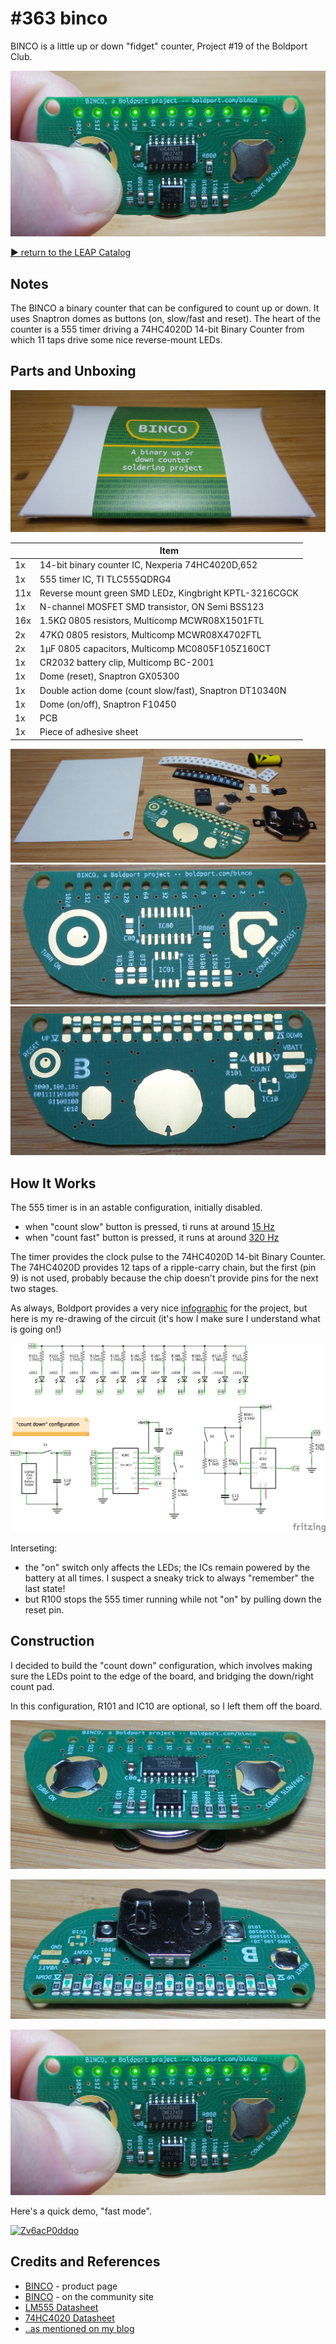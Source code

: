 # #363 binco

BINCO is a little up or down "fidget" counter, Project #19 of the Boldport Club.

![Build](./assets/binco_build.jpg?raw=true)

[:arrow_forward: return to the LEAP Catalog](http://leap.tardate.com)

## Notes

The BINCO a binary counter that can be configured to count up or down. It uses Snaptron domes as buttons (on, slow/fast and reset).
The heart of the counter is a 555 timer driving a 74HC4020D 14-bit Binary Counter from which 11 taps drive some nice reverse-mount LEDs.


## Parts and Unboxing

![kit_packaging](./assets/kit_packaging.jpg?raw=true)

|      | Item                                                     |
|------|----------------------------------------------------------|
| 1x   | 14-bit binary counter IC, Nexperia 74HC4020D,652         |
| 1x   | 555 timer IC, TI TLC555QDRG4                             |
| 11x  | Reverse mount green SMD LEDz, Kingbright KPTL-3216CGCK   |
| 1x   | N-channel MOSFET SMD transistor, ON Semi BSS123          |
| 16x  | 1.5KΩ 0805 resistors, Multicomp MCWR08X1501FTL           |
| 2x   | 47KΩ 0805 resistors, Multicomp MCWR08X4702FTL            |
| 2x   | 1µF 0805 capacitors, Multicomp MC0805F105Z160CT          |
| 1x   | CR2032 battery clip, Multicomp BC-2001                   |
| 1x   | Dome (reset), Snaptron GX05300                           |
| 1x   | Double action dome (count slow/fast), Snaptron DT10340N  |
| 1x   | Dome (on/off), Snaptron F10450                           |
| 1x   | PCB                                                      |
| 1x   | Piece of adhesive sheet                                  |

![kit_parts](./assets/kit_parts.jpg?raw=true)
![kit_pcb_front](./assets/kit_pcb_front.jpg?raw=true)
![kit_pcb_rear](./assets/kit_pcb_rear.jpg?raw=true)

## How It Works

The 555 timer is in an astable configuration, initially disabled.

* when "count slow" button is pressed, ti runs at around [15 Hz](http://visual555.tardate.com/?mode=astable&r1=1.5&r2=47&c=1)
* when "count fast" button is pressed, it runs at around [320 Hz](http://visual555.tardate.com/?mode=astable&r1=1.5&r2=1.5&c=1)

The timer provides the clock pulse to the 74HC4020D 14-bit Binary Counter. The 74HC4020D provides 12 taps of a ripple-carry chain,
but the first (pin 9) is not used, probably because the chip doesn't provide pins for the next two stages.

As always, Boldport provides a very nice
[infographic](https://github.com/boldport/binco/raw/master/docs/infographic.pdf) for the project,
but here is my re-drawing of the circuit (it's how I make sure I understand what is going on!)

![Schematic](./assets/binco_schematic.jpg?raw=true)

Interseting:

* the "on" switch only affects the LEDs; the ICs remain powered by the battery at all times. I suspect a sneaky trick to always "remember" the last state!
* but R100 stops the 555 timer running while not "on" by pulling down the reset pin.

## Construction

I decided to build the "count down" configuration, which involves making sure the LEDs point to the edge of the board, and bridging the down/right count pad.

In this configuration, R101 and IC10 are optional, so I left them off the board.

![binco_build_front](./assets/binco_build_front.jpg?raw=true)

![binco_build_rear](./assets/binco_build_rear.jpg?raw=true)

![Build](./assets/binco_build.jpg?raw=true)

Here's a quick demo, "fast mode".

[![Zv6acP0ddqo](http://img.youtube.com/vi/Zv6acP0ddqo/0.jpg)](http://www.youtube.com/watch?v=Zv6acP0ddqo)

## Credits and References
* [BINCO](https://www.boldport.com/products/binco) - product page
* [BINCO](http://community.boldport.club/projects/p19-binco/) - on the community site
* [LM555 Datasheet](http://www.futurlec.com/Linear/LM555CN.shtml)
* [74HC4020 Datasheet](http://www.futurlec.com/74HC/74HC4020SMD.shtml)
* [..as mentioned on my blog](http://blog.tardate.com/2017/12/leap363-binco-fidget-counter.html)
